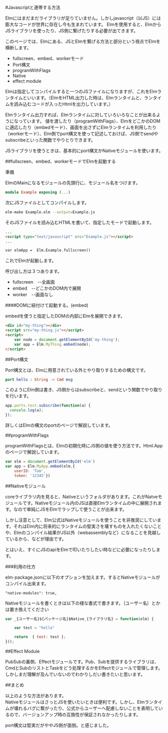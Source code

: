 #Javascriptと連帯する方法

Elmにはまだまだライブラリが足りていません。しかしjavascript（以JS）には膨大なコードが世界に存在し今も生まれています。
Elmを使用すると、ElmからJSライブラリを使ったり、JS側に繋げたりする必要が出てきます。

このページでは、Elmにある、JSとElmを繋げる方法と部分という視点でElmを横断します。

* fullscreen、embed、workerモード
* Port構文
* programWithFlags
* Native
* effect module


Elmは指定してコンパイルすると一つのJSファイルになりますが、これをElmランタイムといいます。（ElmをHTML出力した時は、Elmランタイムと、ランタイムを読み込むコードが入ったHtmlを出力しています。）

Elmランタイム出力すれば、Elmランタイムに対していろいろなことが出来るようになっています。
値を渡したり（programWithFlags）、ElmをどこかのDOMに適応したり（embedモード）、画面を出さずにElmランタイムを利用したり（workerモード）、Elm側でport構文を使って記述しておけば、JS側でsendやsubscribeといった関数でやりとりできます。

JSライブラリを使うときは、基本的にport構文かNativeモジュールを使います。

##fullscreen、embed、workerモードでElmを起動する

準備

ElmのMainになるモジュールの先頭行に、モジュール名をつけます。

```elm
module Example exposing (...)

```

次にJSファイルとしてコンパイルします。

```bash
elm-make Example.elm --output=Example.js
```

そのJSファイルを読み込むHTMLを書いて、指定したモードで起動します。

```html
...
<script type="text/javascript" src="Example.js"></script>
...

var elmApp =  Elm.Example.fullscreen()

```

これでElmが起動します。

呼び出し方は３つあります。
* fullscreen　--全画面
* embed　--どこかのDOM内で展開
* worker　--画面なし

####DOMに紐付けて起動する。(embed)

embedを使うと指定したDOMの内部にElmを展開できます。

```html
<div id="my-thing"></div>
<script src="my-thing.js"></script>
<script>
    var node = document.getElementById('my-thing');
    var app = Elm.MyThing.embed(node);
</script>
```


##Port構文

Port構文とは、Elmに用意されている外とやり取りするための構文です。

```elm
port hello : String -> Cmd msg
```

このようにElm側は書き、JS側からはsubscribeと、sendという関数でやり取りを行います。

```js
app.ports.test.subscribe(function(a) {
  console.log(a);
});
```

詳しくはElmの構文のportのページで解説しています。

##programWithFlags

programWithFlagsとは、Elmの初期化時にJS側の値を使う方法です。Html.Appのページで解説しています。

```js
var elm = document.getElementById('elm')
var app = Elm.MyApp.embed(elm,{
    userID: 'Tom',
    token: '12345'})
```

##Nativeモジュール

coreライブラリ内を見ると、Nativeというフォルダがあります。これがNatveモジュールです。Nativeモジュール内のJSは直接Elmランタイムの中に展開されます。なので単純にJSをElmでラップして使うことが出来ます。

しかし注意として、Elm公式はNativeモジュールを使うことを非推奨にしています。それはElm内に将来的にランタイムの堅実さを壊すものを入れたくないことや、Elmのコンパイル結果がJS以外（webassemblyなど）になることを見越しているから、などが理由です。

とはいえ、すぐにJSのapiをElmで叩いたりしたい時などに必要になったりします。

###利用の仕方

elm-package.jsonに以下のオプションを加えます。するとNativeモジュールがコンパイル出来ます。

```
"native-modules": true,
```

Nativeモジュールを書くときは以下の様な書式で書きます。｛ユーザー名｝とかは置き換えてください

```js
var _{ユーザー名}${パッケージ名}$Native_{ライブラリ名} = function(elm) {

    var test = "hello"

    return  { test: test };
}();
```

##Effect Module

PubSubの裏側、Effectモジュールです。Pub、Subを提供するライブラリは、CmdとSubのリストとTaskをどう処理するかをEffectモジュールで管理します。しかしまだ理解が及んでいないのでわかりしだい書きたいと思います。

##まとめ

以上のような方法があります。  
NativeモジュールはさっとJSを使いたいときは便利です。しかし、Elmランタイムが壊れるバグに繋がったり、公式からユーザーへ配慮しないことを表明しているので、バージョンアップ時の互換性が保証されなかったりします。

port構文は堅実だがややJS側が面倒。と感じました。
